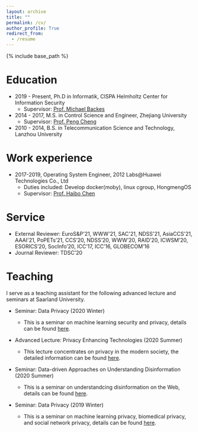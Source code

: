 ```yaml
---
layout: archive
title: ""
permalink: /cv/
author_profile: True
redirect_from:
  - /resume
---
```


{% include base_path %}

Education
======
* 2019 - Present, Ph.D in Informatik, CISPA Helmholtz Center for Information Security
  * Supervisor: [Prof. Michael Backes](https://cispa.saarland/people/backes/)
* 2014 - 2017, M.S. in Control Science and Engineer, Zhejiang University
  * Supervisor: [Prof. Peng Cheng](https://person.zju.edu.cn/cp)
* 2010 - 2014, B.S. in Telecommunication Science and Technology, Lanzhou University

Work experience
======
* 2017-2019, Operating System Engineer, 2012 Labs@Huawei Technologies Co., Ltd
  * Duties included: Develop docker(moby), linux cgroup, HongmengOS
  * Supervisor: [Prof. Haibo Chen](https://ipads.se.sjtu.edu.cn/pub/members/haibo_chen)

Service
======
* External Reviewer: EuroS&P'21, WWW'21, SAC'21, NDSS'21, AsiaCCS'21, AAAI'21, PoPETs’21, CCS’20, NDSS’20, WWW’20, RAID’20, ICWSM’20, ESORICS’20, SocInfo’20, ICC’17, ICC’16, GLOBECOM’16
* Journal Reviewer: TDSC’20

Teaching
======
I serve as a teaching assistant for the following advanced lecture and seminars at Saarland University.

* Seminar: Data Privacy (2020 Winter)
  * This is a seminar on machine learning security and privacy, details can be found [here](https://cms.cispa.saarland/dp2021/).

* Advanced Lecture: Privacy Enhancing Technologies (2020 Summer)
  * This lecture concentrates on privacy in the modern society, the detailed information can be found [here](https://cms.cispa.saarland/pets2020/).

* Seminar: Data-driven Approaches on Understanding Disinformation (2020 Summer)
  * This is a seminar on understandcing disinformation on the Web, details can be found [here](https://cms.cispa.saarland/daud2020/).

* Seminar: Data Privacy (2019 Winter)
  * This is a seminar on machine learning privacy, biomedical privacy, and social network privacy, details can be found [here](https://cms.cispa.saarland/dp2019/).

<!-- Skills
======
* Programming Language
  * Python
  * C/C++
  * Shell
  * Go
  * Java
  * Markdown
  * Latex
* Tools
  * Git
  * Docker
* DevOps
  * Jenkins CI
  * Test Automation
* Linux Kernel
* Data Mining
* Patent Writing -->

<!-- 
Publications
======
  <ul>{% for post in site.publications %}
    {% include archive-single-cv.html %}
  {% endfor %}</ul>
  
Talks
======
  <ul>{% for post in site.talks %}
    {% include archive-single-talk-cv.html %}
  {% endfor %}</ul>
  
Teaching
======
  <ul>{% for post in site.teaching %}
    {% include archive-single-cv.html %}
  {% endfor %}</ul>
  
Service and leadership
======
* Currently signed in to 43 different slack teams
 -->
